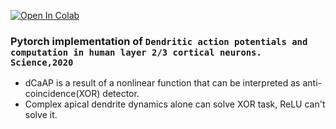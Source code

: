 [![Open In Colab](https://colab.research.google.com/assets/colab-badge.svg)](https://colab.research.google.com/drive/1pkxoBeBOs0dOQHNz5PPdA2rP7gL9VAft)


### Pytorch implementation of `Dendritic action potentials and computation in human layer 2/3 cortical neurons. Science,2020`


- dCaAP is a result of a nonlinear function that can be interpreted as anti-coincidence(XOR) detector. 
- Complex apical dendrite dynamics alone can solve XOR task, ReLU can't solve it.

